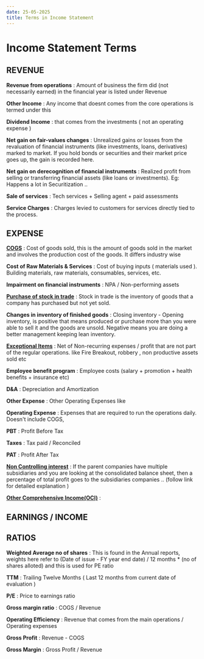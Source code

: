 ```yaml
---
date: 25-05-2025
title: Terms in Income Statement 
---
```



# Income Statement Terms 

## REVENUE 

**Revenue from operations** : Amount of business the firm did (not necessarily earned) in the financial year is listed under Revenue

**Other Income** : Any income that doesnt comes from the core operations is termed under this 

**Dividend Income** : that comes from the investments ( not an operating expense )


**Net gain on fair-values changes** :  Unrealized gains or losses from the revaluation of financial instruments (like investments, loans, derivatives) marked to market. If you hold bonds or securities and their market price goes up, the gain is recorded here.


**Net gain on derecognition of financial instruments** : Realized profit from selling or transferring financial assets (like loans or investments). Eg: Happens a lot in Securitization ..  


**Sale of services** : Tech services + Selling agent + paid assessments 

**Service Charges** : Charges levied to customers for services directly tied to the process. 




## EXPENSE
[**COGS**](income_statement/COGS.md) : Cost of goods sold, this is the amount of goods sold in the market and involves the production cost of the goods. It differs industry wise 

**Cost of Raw Materials & Services** : Cost of buying inputs ( materials used ). Building materials, raw materials, consumables, services, etc.

**Impairment on financial instruments** : NPA / Non-performing assets 

[**Purchase of stock in trade**](income_statement/Stock-in-trade.md) : Stock in trade is the inventory of goods that a company has purchased but not yet sold.

**Changes in inventory of finished goods** : Closing inventory - Opening inventory, is positive that means produced or purchase more than you were able to sell it and the goods are unsold. Negative means you are doing a better management keeping lean inventory. 

[**Exceptional Items**](income_statement/Exceptional_items.md) : Net of Non-recurring expenses / profit  that are not part of the regular operations. like Fire Breakout, robbery , non productive assets sold etc 

**Employee benefit program** : Employee costs (salary + promotion + health benefits + insurance etc) 

**D&A** : Depreciation and Amortization 

**Other Expense** : Other Operating Expenses like  

**Operating Expense** : Expenses that are required to run the operations daily. Doesn't include COGS, 

**PBT** : Profit Before Tax

**Taxes** : Tax paid / Reconciled  

**PAT** : Profit After Tax


[**Non Controlling interest**](income_statement/NCI.md) : If the parent companies have multiple subsidiaries and you are looking at the consolidated balance sheet, then a percentage of total profit goes to the subsidiaries companies .. (follow link for detailed explanation ) 

[**Other Comprehensive Income(OCI)**](income_statement/OCI.md) : 

## EARNINGS / INCOME



## RATIOS

**Weighted Average no of shares** : This is found in the Annual reports, weights here refer to (Date of issue - FY year end date) / 12 months * (no of shares alloted) and this is used for PE ratio 
      
**TTM** : Trailing Twelve Months ( Last 12 months from current date of evaluation )

**P/E** : Price to earnings ratio 

**Gross margin ratio** : COGS / Revenue 

**Operating Efficiency** : Revenue that comes from the main operations / Operating expenses

**Gross Profit** : Revenue - COGS

**Gross Margin** : Gross Profit / Revenue



